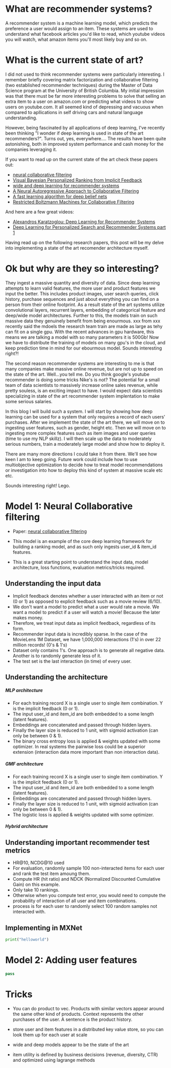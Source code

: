# What are recommender systems?

A recommender system is a machine learning model, which predicts the preference a user would assign to an item.  These systems are used to understand what facebook articles you'd like to read, which youtube videos you will watch, what amazon items you'll most likely buy and so on.

# What is the current state of art?

I did not used to think recommender systems were particularly interesting.  I remember briefly covering matrix factorization and collaborative filtering (two established recommender techniques) during the Master of Data Science program at the University of British Columbia.  My initial impression was that there must be far more interesting problems to solve that selling an extra item to a user on amazon.com or predicting what videos to show users  on youtube.com.  It all seemed kind of depressing and vacuous when compared to apllications in self driving cars and natural language understanding.

However, being fascinated by all applications of deep learning, I've recently been thinking "I wonder if deep learning is used in state of the art recommenders?".  Turns out, yes, everywhere.... The results have been quite astonishing, both in improved system performance and cash money for the companies leveraging it.

If you want to read up on the current state of the art check these papers out:

- [neural collaborative filtering](https://www.comp.nus.edu.sg/~xiangnan/papers/ncf.pdf)
- [ Visual Bayesian Personalized Ranking from Implicit Feedback](https://arxiv.org/pdf/1510.01784.pdf)
- [wide and deep learning for recommender systems](https://arxiv.org/pdf/1606.07792.pdf)
- [A Neural Autoregressive Approach to Collaborative Filtering](https://arxiv.org/pdf/1605.09477.pdf)
- [A fast learning algorithm for deep belief nets](https://www.cs.toronto.edu/~hinton/absps/fastnc.pdf)
- [Restricted Boltzmann Machines for Collaborative Filtering](https://www.cs.toronto.edu/~rsalakhu/papers/rbmcf.pdf)

And here are a few great videos:

- [Alexandros Karatzoglou: Deep Learning for Recommender Systems](https://www.youtube.com/watch?v=KZ7bcfYGuxw)
- [Deep Learning for Personalized Search and Recommender Systems part 1](https://www.youtube.com/watch?v=0DYQzZp68ok&t=4999s)

Having read up on the following research papers, this post will be my delve into implementing a state of the art recomender architecture myself.

# Ok but why are they so interesting?

They ingest a massive quantity and diversity of data.  Since deep learning attempts to learn valid features, the more user and product features we input the better. This includes product images, user search queries, click history, purchase sequences and just about everything you can find on a person from their online footprint. As a result state of the art systems utilize convolutional layers, recurrent layers, embedding of categorical feature and deep/wide model architectures.  Further to this, the models train on such massive data they genuinely benefit from being enourmous.  xxx from xxx recently said the mdoels the research team train are made as large as tehy can fit on a single gpu.  With the recent advances in gpu hardware, this means we are talking a model with so many parameters it is 500Gb!  Now we have to distribute the training of models on many gpu's in the cloud, and keep prediction time in mind for our ebourmous model.  Sounds interesting right?!

The second reason recommender systems are interesting to me is that many companies make massive online revenue, but are not up to speed on the state of the art. Well...you tell me.  Do you think google's youtube recommender is doing some tricks Nike's is not? The potential for a small team of data scientists to massively increase online sales revenue, while pretty souless, is an exciting impact to have. I would expect data scientists specializing in state of the art recommender system implentation to  make some serious salaries.

In this blog I will build such a system.  I will start by showing how deep learning can be used for a system that only requires a record of each users' purchases.  After we implement the state of the art there, we will move on to ingesting user features, such as gender, height etc.  Then we will move on to ingesting more complex features such as item images and user queries (time to use my NLP skillz). I will then scale up the data to moderately serious numbers, train a moderately large model and show how to deploy it.

There are many more directions I could take it from there.  We'll see how keen I am to keep going.  Future work could include how to use multiobjective optimization to decide how to treat model recommendations or investigation into how to deploy this kind of system at massive scale etc etc.

Sounds interesting right! Lego.

# Model 1: Neural Collaborative filtering

- Paper: [neural collaborative filtering](https://www.comp.nus.edu.sg/~xiangnan/papers/ncf.pdf)

- This model is an example of the core deep learning framework for building a ranking model, and as such only ingests user_id & item_id features.
- This is a great starting point to understand the input data,  model architecture, loss functions, evaluation metrics/tricks required.

## Understanding the input data

- Implicit feedback denotes whether a user interacted with an item or not (0 or 1) as opposed to explicit feedback such as a movie review (6/10).
- We don't want a model to predict what a user would rate a movie.  We want a model to predict if a user will watch a movie!  Because the later makes money.
- Therefore, we treat input data as implicit feedback, regardless of its form.
- Recommender input data is incredibly sparse.  In the case of the MovieLens 1M Dataset, we  have 1,000,000 interactions (1's) in over 22 million records! (0's & 1's)
- Dataset only contains 1's.  One approach is to generate all negative data. Another is to randomly generate less of it.
- The test set is the last interaction (in time) of every user.

## Understanding the architecture

##### MLP architecture

- For each training record X is a single user to single item combination. Y is the implicit feedback (0 or 1).
- The input user_id and item_id are both embedded to a some length (latent features).
- Embeddings are concatenated and passed through hidden layers.
- Finally the layer size is reduced to 1 unit, with sigmoid activation (can only be between 0 & 1).
- The binary cross entropy loss is applied & weights updated with some optimizer.  In real systems the pairwise loss could be a superior extension (interaction data more important than non interaction data).

##### GMF architecture

- For each training record X is a single user to single item combination. Y is the implicit feedback (0 or 1).
- The input user_id and item_id are both embedded to a some length (latent features).
- Embeddings are concatenated and passed through hidden layers.
- Finally the layer size is reduced to 1 unit, with sigmoid activation (can only be between 0 & 1).
- The logistic loss is applied & weights updated with some optimizer.

##### Hybrid architecture

## Understanding important recommender test metrics

- HR@10, NCDG@10 used
- For evaluation, randomly sample  100 non-interacted items for each user and rank the test item amoung them.
- Compute HR (hit ratio) and NDCK (Normalized Discounted Cumulative Gain) on this example.
- Only take 10 rankings.
- Otherwise when you compute test error, you would need to compute the probability of interaction of all user and item combinations.
- process is for each user to randomly select 100 random samples not interacted with.

## Implementing in MXNet

```python
print("helloworld")
```

# Model 2: Adding user features 

```python
pass
```

# Tricks

- You can do product to vec.  Products with similar vectors appear around the same other kind of products.  Context represents the other purchases of the user. A sentence is the product history.

- store user and item features in a distributed key value store, so you can look them up for each user at scale

- wide and deep models appear to be the state of the art

- item utility is defined by business decisions (revenue, diversity, CTR) and optimized using lagrange methods


